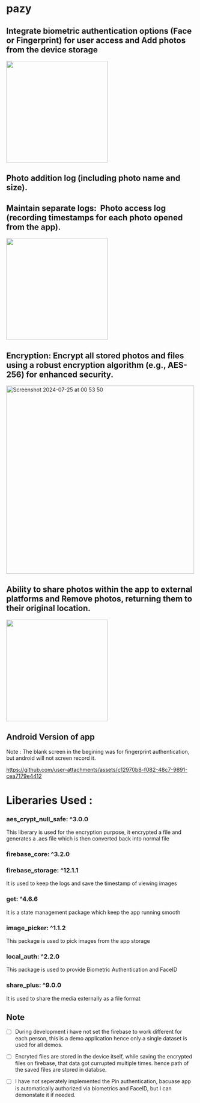 # pazy


##  Integrate biometric authentication options (Face or Fingerprint) for user access and Add photos from the device storage
<img src="https://github.com/user-attachments/assets/09f3c81e-2877-4320-ad14-c531e94b3668" width="270" style="padding-right: 200px;"/>



##  Photo addition log (including photo name and size). 
##  Maintain separate logs:  Photo access log (recording timestamps for each photo opened from the app).
 <img src="https://github.com/user-attachments/assets/9c5cca45-3caf-42c1-b336-0b75991bf7d3" width="270" style="padding-right: 200px;"/>


##  Encryption: Encrypt all stored photos and files using a robust encryption algorithm (e.g., AES-256) for enhanced security.

<img width="500" alt="Screenshot 2024-07-25 at 00 53 50" src="https://github.com/user-attachments/assets/c5ca46a3-571c-4acb-9e85-787c92f9e5c2">

## Ability to share photos within the app to external platforms and Remove photos, returning them to their original location. 


 <img src="https://github.com/user-attachments/assets/68166cd9-ffcd-4393-9cb0-5cf93e8e020a" width="270" style="padding-right: 200px;"/>


## Android Version of app

Note : The blank screen in the begining was for fingerprint authentication, but android will not screen record it.

https://github.com/user-attachments/assets/c12970b8-f082-48c7-9891-cea7179e4412


# Liberaries Used : 

  ### aes_crypt_null_safe: ^3.0.0
  This liberary is used for the encryption purpose, it encrypted a file and generates a .aes file which is then converted back into normal file
  
  
  
  
  ### firebase_core: ^3.2.0
  ### firebase_storage: ^12.1.1
It is used to keep the logs and save the timestamp of viewing images
  
 
  
  
  ### get: ^4.6.6
  It is a state management package which keep the app running smooth
  
  ### image_picker: ^1.1.2
  This package is used to pick images from the app storage 
  
  ### local_auth: ^2.2.0
  This package is used to provide Biometric Authentication and FaceID
  ### share_plus: ^9.0.0
   It is used to share the media externally as a file format 

   ## Note

 - [ ]  During development i have not set the firebase to work different for each person, this is a demo application hence only a single dataset is used for all demos.

- [ ] Encryted files are stored in the device itself, while saving the encrypted files on firebase, that data got currupted multiple times. hence path of the saved files are stored in databse.
- [ ] I have not seperately implemented the Pin authentication, bacuase app is automatically authorized via biometrics and FaceID, but I can demonstate it if needed.

